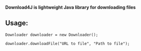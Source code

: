 **Download4J is lightweight Java library for downloading files**

## Usage:

    Downloader downloader = new Downloader();

    downloader.downloadFile("URL to file", "Path to file");
